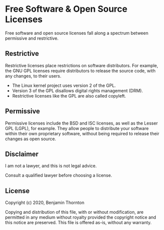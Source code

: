 # Free Software & Open Source Licenses

Free software and open source licenses fall along a spectrum between permissive
and restrictive.

## Restrictive

Restrictive licenses place restrictions on software distributors.  For example,
the GNU GPL licenses require distributors to release the source code, with any
changes, to their users.

- The Linux kernel project uses version 2 of the GPL.
- Version 3 of the GPL disallows digital rights management (DRM).
- Restrictive licenses like the GPL are also called copyleft.

## Permissive

Permissive licenses include the BSD and ISC licenses, as well as the Lesser GPL
(LGPL), for example.  They allow people to distribute your software within
their own proprietary software, without being required to release their changes
as open source.

## Disclaimer

I am not a lawyer, and this is not legal advice.

Consult a qualified lawyer before choosing a license.

## License

Copyright (c) 2020, Benjamin Thornton

Copying and distribution of this file, with or without modification, are
permitted in any medium without royalty provided the copyright notice and this
notice are preserved.  This file is offered as-is, without any warranty.
